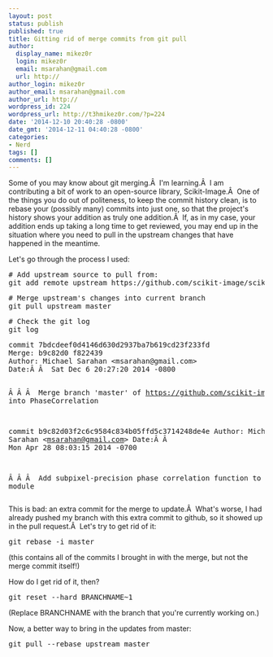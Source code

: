 ```yaml
---
layout: post
status: publish
published: true
title: Gitting rid of merge commits from git pull
author:
  display_name: mikez0r
  login: mikez0r
  email: msarahan@gmail.com
  url: http://
author_login: mikez0r
author_email: msarahan@gmail.com
author_url: http://
wordpress_id: 224
wordpress_url: http://t3hmikez0r.com/?p=224
date: '2014-12-10 20:40:28 -0800'
date_gmt: '2014-12-11 04:40:28 -0800'
categories:
- Nerd
tags: []
comments: []
---
```

<p>Some of you may know about git merging.Â  I'm learning.Â  I am contributing a bit of work to an open-source library, Scikit-Image.Â  One of the things you do out of politeness, to keep the commit history clean, is to rebase your (possibly many) commits into just one, so that the project's history shows your addition as truly one addition.Â  If, as in my case, your addition ends up taking a long time to get reviewed, you may end up in the situation where you need to pull in the upstream changes that have happened in the meantime.</p>
<p>Let's go through the process I used:</p>
<pre># Add upstream source to pull from:
git add remote upstream https://github.com/scikit-image/scikit-image.git</pre>
<pre># Merge upstream's changes into current branch
git pull upstream master</pre>
<pre># Check the git log
git log</pre>
<pre>commit 7bdcdeef0d4146d630d2937ba7b619cd23f233fd
Merge: b9c82d0 f822439
Author: Michael Sarahan &lt;msarahan@gmail.com&gt;
Date:Â Â  Sat Dec 6 20:27:20 2014 -0800

Â Â Â  Merge branch 'master' of https://github.com/scikit-image/scikit-image into PhaseCorrelation

commit b9c82d03f2c6c9584c834b05ffd5c3714248de4e
Author: Michael Sarahan &lt;msarahan@gmail.com&gt;
Date:Â Â  Mon Apr 28 08:03:15 2014 -0700

Â Â Â  Add subpixel-precision phase correlation function to feature module</pre>
<p>This is bad: an extra commit for the merge to update.Â  What's worse, I had already pushed my branch with this extra commit to github, so it showed up in the pull request.Â  Let's try to get rid of it:</p>
<pre>git rebase -i master</pre>
<p>(this contains all of the commits I brought in with the merge, but not the merge commit itself!)</p>
<p>How do I get rid of it, then?</p>
<pre>git reset --hard BRANCHNAME~1</pre>
<p>(Replace BRANCHNAME with the branch that you're currently working on.)</p>
<p>Now, a better way to bring in the updates from master:</p>
<pre>git pull --rebase upstream master</pre>
